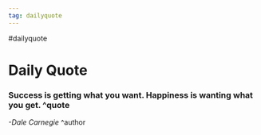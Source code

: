 ```yaml
---
tag: dailyquote
---
```


#dailyquote

# Daily Quote

### Success is getting what you want. Happiness is wanting what you get. ^quote
*-Dale Carnegie* ^author
